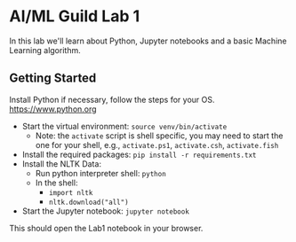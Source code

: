 # AI/ML Guild Lab 1

In this lab we'll learn about Python, Jupyter notebooks and a basic Machine 
Learning algorithm. 

## Getting Started

Install Python if necessary, follow the steps for your OS. 
<https://www.python.org>

* Start the virtual environment: `source venv/bin/activate`
  * Note: the `activate` script is shell specific, you may need to start the one 
  for your shell, e.g., `activate.ps1`, `activate.csh`, `activate.fish`
* Install the required packages: `pip install -r requirements.txt`
* Install the NLTK Data:
  * Run python interpreter shell: `python`
  * In the shell: 
    * `import nltk`
    * `nltk.download("all")`
* Start the Jupyter notebook: `jupyter notebook`

This should open the Lab1 notebook in your browser.